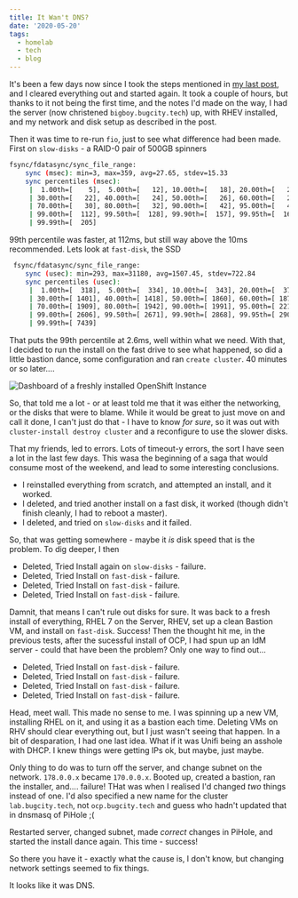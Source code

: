 ```yaml
---
title: It Wan't DNS?
date: '2020-05-20'
tags:
  - homelab
  - tech
  - blog
---
```

It's been a few days now since I took the steps mentioned in [my last post](/posts/its-always-dns), and I cleared everything out and started again. It took a couple of hours, but thanks to it not being the first time, and the notes I'd made on the way, I had the server (now christened `bigboy.bugcity.tech`) up, with RHEV installed, and my network and disk setup as described in the post.

Then it was time to re-run `fio`, just to see what difference had been made. First on `slow-disks` - a RAID-0 pair of 500GB spinners

```bash
fsync/fdatasync/sync_file_range:
    sync (msec): min=3, max=359, avg=27.65, stdev=15.33
    sync percentiles (msec):
     |  1.00th=[    5],  5.00th=[   12], 10.00th=[   18], 20.00th=[   20],
     | 30.00th=[   22], 40.00th=[   24], 50.00th=[   26], 60.00th=[   28],
     | 70.00th=[   30], 80.00th=[   32], 90.00th=[   42], 95.00th=[   42],
     | 99.00th=[  112], 99.50th=[  128], 99.90th=[  157], 99.95th=[  163],
     | 99.99th=[  205]
```

99th percentile was faster, at 112ms, but still way above the 10ms recommended. Lets look at `fast-disk`, the SSD

```bash
 fsync/fdatasync/sync_file_range:
    sync (usec): min=293, max=31180, avg=1507.45, stdev=722.84
    sync percentiles (usec):
     |  1.00th=[  318],  5.00th=[  334], 10.00th=[  343], 20.00th=[  379],
     | 30.00th=[ 1401], 40.00th=[ 1418], 50.00th=[ 1860], 60.00th=[ 1876],
     | 70.00th=[ 1909], 80.00th=[ 1942], 90.00th=[ 1991], 95.00th=[ 2212],
     | 99.00th=[ 2606], 99.50th=[ 2671], 99.90th=[ 2868], 99.95th=[ 2900],
     | 99.99th=[ 7439]
```

That puts the 99th percentile at 2.6ms, well within what we need. With that, I decided to run the install on the fast drive to see what happened, so did a little bastion dance, some configuration and ran `create cluster`. 40 minutes or so later....

![Dashboard of a freshly installed OpenShift Instance](/images/openshift-dashboard.png "Holy good gravy, there's an OpenShift dashboard!")

So, that told me a lot - or at least told me that it was either the networking, or the disks that were to blame. While it would be great to just move on and call it done, I can't just do that - I have to know *for sure*, so it was out with `cluster-install destroy cluster` and a reconfigure to use the slower disks.

That my friends, led to errors. Lots of timeout-y errors, the sort I have seen a lot in the last few days. This wasa the beginning of a saga that would consume most of the weekend, and lead to some interesting conclusions.

* I reinstalled everything from scratch, and attempted an install, and it worked.
* I deleted, and tried another install on a fast disk, it worked (though didn't finish cleanly, I had to reboot a master).
* I deleted, and tried on `slow-disks` and it failed.

So, that was getting somewhere - maybe it *is* disk speed that is the problem. To dig deeper, I then

* Deleted, Tried Install again on `slow-disks` - failure.
* Deleted, Tried Install on `fast-disk` - failure.
* Deleted, Tried Install on `fast-disk` - failure.
* Deleted, Tried Install on `fast-disk` - failure.

Damnit, that means I can't rule out disks for sure. It was back to a fresh install of everything, RHEL 7 on the Server, RHEV, set up a clean Bastion VM, and install on `fast-disk`. Success! Then the thought hit me, in the previous tests, after the sucessful install of OCP, I had spun up an IdM server - could that have been the problem? Only one way to find out...

* Deleted, Tried Install on `fast-disk` - failure.
* Deleted, Tried Install on `fast-disk` - failure.
* Deleted, Tried Install on `fast-disk` - failure.
* Deleted, Tried Install on `fast-disk` - failure.

Head, meet wall. This made no sense to me. I was spinning up a new VM, installing RHEL on it, and using it as a bastion each time. Deleting VMs on RHV should clear everything out, but I just wasn't seeing that happen. In a bit of desparation, I had one last idea. What if it was Unifi being an asshole with DHCP. I knew things were getting IPs ok, but maybe, just maybe.

Only thing to do was to turn off the server, and change subnet on the network. `178.0.0.x` became `170.0.0.x`. Booted up, created a bastion, ran the installer, and.... failure! THat was when I realised I'd changed *two* things instead of one. I'd also specified a new name for the cluster `lab.bugcity.tech`, not `ocp.bugcity.tech` and guess who hadn't updated that in dnsmasq of PiHole ;(

Restarted server, changed subnet, made *correct* changes in PiHole, and started the install dance again. This time - success!

So there you have it - exactly what the cause is, I don't know, but changing network settings seemed to fix things.

It looks like it was DNS.
